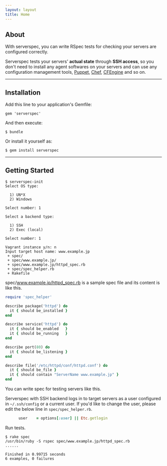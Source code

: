 ```yaml
---
layout: layout
title: Home
---
```


## About

With serverspec, you can write RSpec tests for checking your servers are configured correctly.

Serverspec tests your servers' **actual state**  through **SSH access**, so you don't need to install any agent softwares on your servers and can use any configuration management tools, [Puppet](https://puppetlabs.com/), [Chef](http://www.opscode.com/chef/), [CFEngine](http://cfengine.com/) and so on.

----


## Installation

Add this line to your application's Gemfile:

    gem 'serverspec'

And then execute:

    $ bundle

Or install it yourself as:

    $ gem install serverspec

----

## Getting Started

```
$ serverspec-init
Select OS type:

  1) UN*X
  2) Windows

Select number: 1

Select a backend type:

  1) SSH
  2) Exec (local)

Select number: 1

Vagrant instance y/n: n
Input target host name: www.example.jp
 + spec/
 + spec/www.example.jp/
 + spec/www.example.jp/httpd_spec.rb
 + spec/spec_helper.rb
 + Rakefile
```


spec/www.example.jp/httpd_spec.rb is a sample spec file and its content is like this.

```ruby
require 'spec_helper'

describe package('httpd') do
  it { should be_installed }
end

describe service('httpd') do
  it { should be_enabled   }
  it { should be_running   }
end

describe port(80) do
  it { should be_listening }
end

describe file('/etc/httpd/conf/httpd.conf') do
  it { should be_file }
  it { should contain "ServerName www.example.jp" }
end
```

You can write spec for testing servers like this.

Serverspec with SSH backend logs in to target servers as a user configured in ``~/.ssh/config`` or a current user. If you'd like to change the user, please edit the below line in ``spec/spec_helper.rb``.

```ruby
      user    = options[:user] || Etc.getlogin
```

Run tests.

```
$ rake spec
/usr/bin/ruby -S rspec spec/www.example.jp/httpd_spec.rb
......

Finished in 0.99715 seconds
6 examples, 0 failures
```
